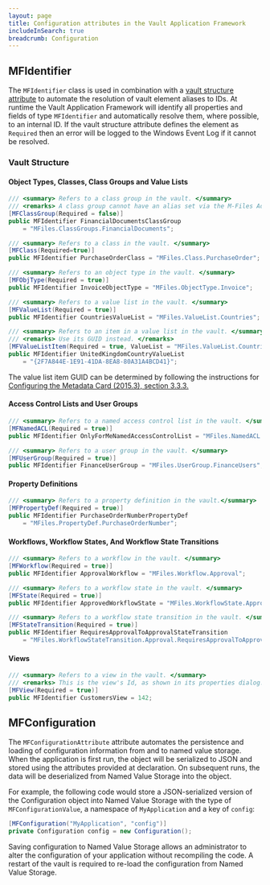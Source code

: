 ```yaml
---
layout: page
title: Configuration attributes in the Vault Application Framework
includeInSearch: true
breadcrumb: Configuration
---
```


## MFIdentifier

The `MFIdentifier` class is used in combination with a [vault structure attribute](#vault-structure) to automate the resolution of vault element aliases to IDs.  At runtime the Vault Application Framework will identify all properties and fields of type `MFIdentifier` and automatically resolve them, where possible, to an internal ID.  If the vault structure attribute defines the element as `Required` then an error will be logged to the Windows Event Log if it cannot be resolved.

### Vault Structure

#### Object Types, Classes, Class Groups and Value Lists

```csharp
/// <summary> Refers to a class group in the vault. </summary>
/// <remarks> A class group cannot have an alias set via the M-Files Admin, but it can via the API. Beware of using this. </remarks>
[MFClassGroup(Required = false)]
public MFIdentifier FinancialDocumentsClassGroup
	= "MFiles.ClassGroups.FinancialDocuments";

/// <summary> Refers to a class in the vault. </summary>
[MFClass(Required=true)]
public MFIdentifier PurchaseOrderClass = "MFiles.Class.PurchaseOrder";

/// <summary> Refers to an object type in the vault. </summary>
[MFObjType(Required = true)]
public MFIdentifier InvoiceObjectType = "MFiles.ObjectType.Invoice";

/// <summary> Refers to a value list in the vault. </summary>
[MFValueList(Required = true)]
public MFIdentifier CountriesValueList = "MFiles.ValueList.Countries";

/// <summary> Refers to an item in a value list in the vault. </summary>
/// <remarks> Use its GUID instead. </remarks>
[MFValueListItem(Required = true, ValueList = "MFiles.ValueList.Countries")]
public MFIdentifier UnitedKingdomCountryValueList
	= "{2F7A844E-1E91-41DA-8EA8-80A31A4BCD41}";
```

<p class="note">The value list item GUID can be determined by following the instructions for <a href="m-files://show/CE7643CB-C9BB-4536-8187-707DB78EAF2A/0-1512?object=52274027-E7F7-4CD3-B8BF-95071AD8090F">Configuring the Metadata Card (2015.3), section 3.3.3.</a></p>

#### Access Control Lists and User Groups

```csharp
/// <summary> Refers to a named access control list in the vault. </summary>
[MFNamedACL(Required = true)]
public MFIdentifier OnlyForMeNamedAccessControlList = "MFiles.NamedACL.OnlyForMe";

/// <summary> Refers to a user group in the vault. </summary>
[MFUserGroup(Required = true)]
public MFIdentifier FinanceUserGroup = "MFiles.UserGroup.FinanceUsers";
```

#### Property Definitions

```csharp
/// <summary> Refers to a property definition in the vault.</summary>
[MFPropertyDef(Required = true)]
public MFIdentifier PurchaseOrderNumberPropertyDef 
	= "MFiles.PropertyDef.PurchaseOrderNumber";
```

#### Workflows, Workflow States, And Workflow State Transitions

```csharp
/// <summary> Refers to a workflow in the vault. </summary>
[MFWorkflow(Required = true)]
public MFIdentifier ApprovalWorkflow = "MFiles.Workflow.Approval";

/// <summary> Refers to a workflow state in the vault. </summary>
[MFState(Required = true)]
public MFIdentifier ApprovedWorkflowState = "MFiles.WorkflowState.Approval.Approved";

/// <summary> Refers to a workflow state transition in the vault. </summary>
[MFStateTransition(Required = true)]
public MFIdentifier RequiresApprovalToApprovalStateTransition
	= "MFiles.WorkflowStateTransition.Approval.RequiresApprovalToApproval";
```

#### Views

```csharp
/// <summary> Refers to a view in the vault. </summary>
/// <remarks> This is the view's Id, as shown in its properties dialog. </remarks>
[MFView(Required = true)]
public MFIdentifier CustomersView = 142;
```

## MFConfiguration

The `MFConfigurationAttribute` attribute automates the persistence and loading of configuration information from and to named value storage.  When the application is first run, the object will be serialized to JSON and stored using the attributes provided at declaration.  On subsequent runs, the data will be deserialized from Named Value Storage into the object.

For example, the following code would store a JSON-serialized version of the Configuration object into Named Value Storage with the type of `MFConfigurationValue`, a namespace of `MyApplication` and a key of `config`:

```csharp
[MFConfiguration("MyApplication", "config")]
private Configuration config = new Configuration();
```

<p class="note">Saving configuration to Named Value Storage allows an administrator to alter the configuration of your application without recompiling the code.  A restart of the vault is required to re-load the configuration from Named Value Storage.</p>
